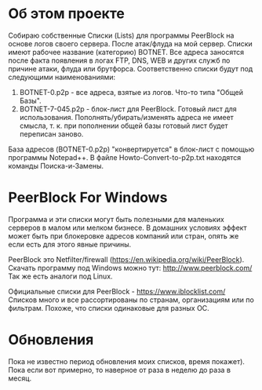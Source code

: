 # Об этом проекте
Собираю собственные Списки (Lists) для программы PeerBlock на основе логов своего сервера. После атак/флуда на мой сервер.
Списки имеют рабочее название (категорию) BOTNET. Все адреса заносятся после факта появления в логах FTP, DNS, WEB и других служб по причине атаки, флуда или брутфорса. Соответственно списки будут под следующими наименованиями:

1. BOTNET-0.p2p - все адреса, взятые из логов. Что-то типа "Общей Базы".
2. BOTNET-7-045.p2p - блок-лист для PeerBlock. Готовый лист для использования. Пополнять/убирать/изменять адреса не имеет смысла, т. к. при пополнении общей базы готовый лист будет переписан заново.

База адресов (BOTNET-0.p2p) "конвертируется" в блок-лист с помощью программы Notepad++. В файле Howto-Convert-to-p2p.txt находятся команды Поиска-и-Замены.

# PeerBlock For Windows
Программа и эти списки могут быть полезными для маленьких серверов в малом или мелком бизнесе. В домашних условиях эффект может быть при блокеровке адресов компаний или стран, опять же если есть для этого явные причины.

PeerBlock это Netfilter/firewall (https://en.wikipedia.org/wiki/PeerBlock). Скачать программу под Windows можно тут: http://www.peerblock.com/ Так же есть аналоги под Linux.

Официальные списки для PeerBlock - https://www.iblocklist.com/ Списков много и все рассортированы по странам, организациям или по фильтрам. Похоже, что списки одинаковые для разных ОС.

# Обновления
Пока не известно период обновления моих списков, время покажет). Пока если вот примерно, то наверное от раза в неделю до раза в месяц.
